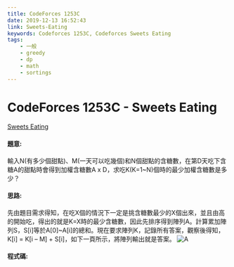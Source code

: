 ```yaml
---
title: CodeForces 1253C
date: 2019-12-13 16:52:43
link: Sweets-Eating
keywords: Codeforces 1253C, Codeforces Sweets Eating
tags:
    - 一般
    - greedy
    - dp
    - math
    - sortings
---
```

# CodeForces 1253C - Sweets Eating
[Sweets Eating](http://codeforces.com/problemset/problem/1253/C)


#### 題意:
輸入N(有多少個甜點)、M(一天可以吃幾個)和N個甜點的含糖數，在第D天吃下含糖A的甜點時會得到加權含糖數A x D，求吃K(K=1~N)個時的最少加權含糖數是多少？
<!-- more -->
#### 思路:
先由題目需求得知，在吃X個的情況下一定是挑含糖數最少的X個出來，並且由高的開始吃，得出的就是K=X時的最少含糖數，因此先排序得到陣列A。計算累加陣列S，S[i]等於A[0]~A[i]的總和。現在要求陣列K，記錄所有答案，觀察後得知，K[i] = K[i – M] + S[i]，如下一頁所示，將陣列輸出就是答案。
![A](A.PNG)
#### 程式碼:
<script src="https://gist.github.com/Daviswww/0a2cb1dad996580b67cf36a5a37bc11c.js"></script>